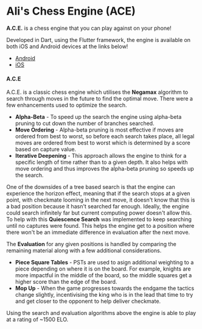 # Ali's Chess Engine (ACE)

**A.C.E.** is a chess engine that you can play against on your phone!

Developed in Dart, using the Flutter framework, the engine is available on both iOS and Android devices at the links below!
* [Android](https://play.google.com/store/apps/details?id=com.alastairmcneill.ace)
* [iOS](https://itunes.apple.com/WebObjects/MZStore.woa/wa/viewSoftware?id=6476161902)


#### A.C.E

A.C.E. is a classic chess engine which utilises the **Negamax** algorithm to search through moves in the future to find the optimal move. There were a few enhancements used to optimize the search.

* **Alpha-Beta** - To speed up the search the engine using alpha-beta pruning to cut down the number of branches searched. 
* **Move Ordering** - Alpha-beta pruning is most effective if moves are ordered from best to worst, so before each search takes place, all legal moves are ordered from best to worst which is determined by a score based on capture value.
* **Iterative Deepening** - This approach allows the engine to think for a specific length of time rather than to a given depth. It also helps with move ordering and thus improves the alpha-beta pruning so speeds up the search.

One of the downsides of a tree based search is that the engine can experience the horizon effect, meaning that if the search stops at a given point, with checkmate looming in the next move, it doesn't know that this is a bad position because it hasn't searched far enough. Ideally, the engine could search infinitely far but current computing power doesn't allow this. To help with this **Quiescence Search** was implemented to keep searching until no captures were found. This helps the engine get to a position where there won't be an immediate difference in evaluation after the next move. 

The **Evaluation** for any given positions is handled by comparing the remaining material along with a few additional considerations.

* **Piece Square Tables** - PSTs are used to asign additional weighting to a piece depending on where it is on the board. For example, knights are more impactful in the middle of the board, so the middle squares get a higher score than the edge of the board. 
* **Mop Up** - When the game progresses towards the endgame the tactics change slightly, incentivising the king who is in the lead that time to try and get closer to the opponent to help deliver checkmate. 


Using the search and evaluation algorithms above the engine is able to play at a rating of ~1500 ELO. 
